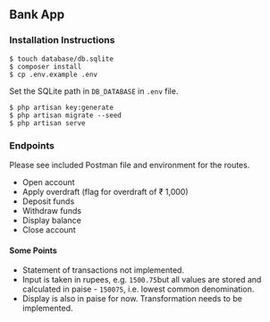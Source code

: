 ## Bank App

### Installation Instructions

````
$ touch database/db.sqlite
$ composer install
$ cp .env.example .env
````

Set the SQLite path in `DB_DATABASE` in `.env` file.

````
$ php artisan key:generate
$ php artisan migrate --seed
$ php artisan serve
````

### Endpoints

Please see included Postman file and environment for the routes.

* Open account
* Apply overdraft (flag for overdraft of ₹ 1,000)
* Deposit funds
* Withdraw funds
* Display balance
* Close account

#### Some Points

* Statement of transactions not implemented.
* Input is taken in rupees, e.g. `1500.75`but all values are stored and calculated in paise - `150075`, i.e. lowest common denomination.
* Display is also in paise for now. Transformation needs to be implemented.
